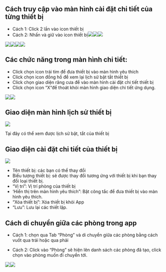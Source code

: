 ## Cách truy cập vào màn hình cài đặt chi tiết của từng thiết bị

- Cách 1: Click 2 lần vào icon thiết bị
- Cách 2: Nhấn và giữ vào icon thiết bị![](../assets/Hướng%20dẫn%20cài%20đặt%20JAVIS%20HC\_V2.035.png)![](../assets/Hướng%20dẫn%20cài%20đặt%20JAVIS%20HC\_V2.036.jpeg)![](../assets/Hướng%20dẫn%20cài%20đặt%20JAVIS%20HC\_V2.037.jpeg)

![](../assets/Hướng%20dẫn%20cài%20đặt%20JAVIS%20HC\_V2.038.jpeg)![](../assets/Hướng%20dẫn%20cài%20đặt%20JAVIS%20HC\_V2.039.png)![](../assets/Hướng%20dẫn%20cài%20đặt%20JAVIS%20HC\_V2.040.jpeg)![](../assets/Hướng%20dẫn%20cài%20đặt%20JAVIS%20HC\_V2.041.jpeg)


## Các chức năng trong màn hình chi tiết:

- Click chọn icon trái tim để đưa thiết bị vào màn hình yêu thích
- Click chọn icon đồng hồ để xem lại lịch sử bật tắt  thiết bị
- Click chọn giao diện răng cưa để vào màn hình cài đặt chi tiết thiết bị
- Click chọn icon “X“để thoát khỏi màn hình giao diện chi tiết ứng dụng.

![](../assets/Hướng%20dẫn%20cài%20đặt%20JAVIS%20HC\_V2.042.png)![](../assets/Hướng%20dẫn%20cài%20đặt%20JAVIS%20HC\_V2.043.png)

## Giao diện màn hình lịch sử thiết bị
![](../assets/Hướng%20dẫn%20cài%20đặt%20JAVIS%20HC\_V2.044.png)

Tại đây có thể xem được lịch sử bật, tắt của thiết bị

## Giao diện cài đặt chi tiết của thiết bị

![](../assets/Hướng%20dẫn%20cài%20đặt%20JAVIS%20HC\_V2.045.png)

- Tên thiết bị: các bạn có thể thay đổi 
- Biểu tượng thiết bị: sẽ được thay đổi tương ứng với thiết bị khi bạn thay đổi loại thiết bị.
- “Vị trí”: Vị trí phòng của thiết bị
- ‘Hiển thị trên màn hình yêu thích”: Bật công tắc để đưa thiết bị vào màn hình yêu thích.
- “Xóa thiết bị”: Xóa thiết bị khỏi App
- “Lưu”: Lưu lại các thiết lập.

## Cách di chuyển giữa các phòng trong app

- Cách 1: chọn qua Tab “Phòng” và di chuyển giữa các phòng bằng cách vuốt qua trái hoặc qua phải

- Cách 2: Click vào “Phòng” sẽ hiện lên danh sách các phòng đã tạo, click chọn vào phòng muốn đi chuyển tới.

![](../assets/Hướng%20dẫn%20cài%20đặt%20JAVIS%20HC\_V2.046.png)![](../assets/Hướng%20dẫn%20cài%20đặt%20JAVIS%20HC\_V2.047.png)